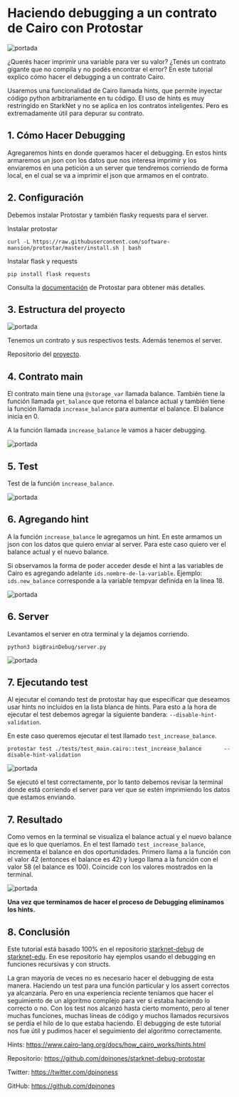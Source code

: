 # Haciendo debugging a un contrato de Cairo con Protostar

![portada](https://miro.medium.com/max/1400/1*fUl7yt9SYXqAOhpW6vMmyA.png)

¿Querés hacer imprimir una variable para ver su valor? ¿Tenés un contrato gigante que no compila y no podés encontrar el error? En este tutorial explico cómo hacer el debugging a un contrato Cairo.

Usaremos una funcionalidad de Cairo llamada hints, que permite inyectar código python arbitrariamente en tu código. El uso de hints es muy restringido en StarkNet y no se aplica en los contratos inteligentes. Pero es extremadamente útil para depurar su contrato.


## 1. Cómo Hacer Debugging
Agregaremos hints en donde queramos hacer el debugging. En estos hints armaremos un json con los datos que nos interesa imprimir y los enviaremos en una petición a un server que tendremos corriendo de forma local, en el cual se va a imprimir el json que armamos en el contrato.


## 2. Configuración
Debemos instalar Protostar y también flasky requests para el server.

Instalar protostar

`curl -L https://raw.githubusercontent.com/software-mansion/protostar/master/install.sh | bash`

Instalar flask y requests

`pip install flask requests`

Consulta la [documentación](https://docs.swmansion.com/protostar/) de Protostar para obtener más detalles.


## 3. Estructura del proyecto

![portada](https://miro.medium.com/max/640/1*r7xzQLNb0DjE83i-5AVzjA.png)

Tenemos un contrato y sus respectivos tests. Además tenemos el server.

Repositorio del [proyecto](https://github.com/dpinones/starknet-debug-protostar).


## 4. Contrato main
El contrato main tiene una `@storage_var` llamada balance. También tiene la función llamada `get_balance` que retorna el balance actual y también tiene la función llamada `increase_balance` para aumentar el balance. El balance inicia en 0.

A la función llamada `increase_balance` le vamos a hacer debugging.

![portada](https://miro.medium.com/max/1400/1*swGdfWoI8kMS2fey_OtxEQ.png)

## 5. Test
Test de la función `increase_balance`.

![portada](https://miro.medium.com/max/1400/1*lEXdfjJC4qATkf8pe4DsIA.png)

## 6. Agregando hint
A la función `increase_balance` le agregamos un hint. En este armamos un json con los datos que quiero enviar al server. Para este caso quiero ver el balance actual y el nuevo balance.

Si observamos la forma de poder acceder desde el hint a las variables de Cairo es agregando adelante `ids.nombre-de-la-variable`. Ejemplo: `ids.new_balance` corresponde a la variable tempvar definida en la línea 18.

![portada](https://miro.medium.com/max/1400/1*yVcYBJ0BWtKeoFVRneHyrw.png)

## 6. Server
Levantamos el server en otra terminal y la dejamos corriendo.

`python3 bigBrainDebug/server.py`

![portada](https://miro.medium.com/max/1400/1*KwDAlzqACgp8zoAOLXk9-w.png)

## 7. Ejecutando test
Al ejecutar el comando test de protostar hay que especificar que deseamos usar hints no incluidos en la lista blanca de hints. Para esto a la hora de ejecutar el test debemos agregar la siguiente bandera: `--disable-hint-validation`.

En este caso queremos ejecutar el test llamado `test_increase_balance`.

`protostar test ./tests/test_main.cairo::test_increase_balance       --disable-hint-validation`

![portada](https://miro.medium.com/max/1400/1*VXZGnJYOyHLYugXDYtMNww.png)

Se ejecutó el test correctamente, por lo tanto debemos revisar la terminal donde está corriendo el server para ver que se estén imprimiendo los datos que estamos enviando.

## 7. Resultado
Como vemos en la terminal se visualiza el balance actual y el nuevo balance que es lo que queríamos. En el test llamado `test_increase_balance`, incrementa el balance en dos oportunidades. Primero llama a la función con el valor 42 (entonces el balance es 42) y luego llama a la función con el valor 58 (el balance es 100). Coincide con los valores mostrados en la terminal.

![portada](https://miro.medium.com/max/1400/1*5tFastkA4eQpFBKn-WjKkg.png)

**Una vez que terminamos de hacer el proceso de Debugging eliminamos los hints.**

## 8. Conclusión
Este tutorial está basado 100% en el repositorio [starknet-debug](https://github.com/starknet-edu/starknet-debug) de [starknet-edu](https://github.com/starknet-edu). En ese repositorio hay ejemplos usando el debugging en funciones recursivas y con structs.

La gran mayoría de veces no es necesario hacer el debugging de esta manera. Haciendo un test para una función particular y los assert correctos ya alcanzaría. Pero en una experiencia reciente teníamos que hacer el seguimiento de un algoritmo complejo para ver si estaba haciendo lo correcto o no. Con los test nos alcanzó hasta cierto momento, pero al tener muchas funciones, muchas líneas de código y muchos llamados recursivos se perdía el hilo de lo que estaba haciendo. El debugging de este tutorial nos fue útil y pudimos hacer el seguimiento del algoritmo correctamente.

Hints: https://www.cairo-lang.org/docs/how_cairo_works/hints.html

Repositorio: https://github.com/dpinones/starknet-debug-protostar

Twitter: https://twitter.com/dpinoness

GitHub: https://github.com/dpinones

